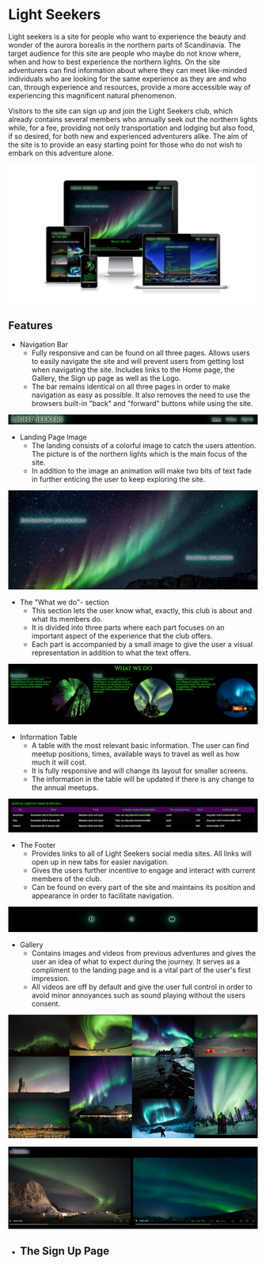 # Light Seekers

Light seekers is a site for people who want to experience the beauty and wonder of the aurora borealis in the northern parts of Scandinavia. The target audience for this site are people who maybe do not know where, when and how to best experience the northern lights. On the site adventurers can find information about where they can meet like-minded individuals who are looking for the same experience as they are and who can, through experience and resources, provide a more accessible way of experiencing this magnificent natural phenomenon.

Visitors to the site can sign up and join the Light Seekers club, which already contains several members who annually seek out the northern lights while, for a fee, providing not only transportation and lodging but also food, if so desired, for both new and experienced adventurers alike. The aim of the site is to provide an easy starting point for those who do not wish to embark on this adventure alone.

![The site running on different devices](assets/images/responsive.png)

## Features

* Navigation Bar
  - Fully responsive and can be found on all three pages. Allows users to easily navigate the site and will prevent users from getting lost when navigating the site. Includes links to the Home page, the Gallery, the Sign up page as well as the Logo.
  - The bar remains identical on all three pages in order to make navigation as easy as possible. It also removes the need to use the browsers built-in "back" and "forward" buttons while using the site.

![The navigation bar](assets/images/navigation.png)

* Landing Page Image
  - The landing consists of a colorful image to catch the users attention. The picture is of the northern lights which is the main focus of the site.
  - In addition to the image an animation will make two bits of text fade in further enticing the user to keep exploring the site.

![The landing page image with the two bits of text that fade in](assets/images/landing-page-image.png)

* The "What we do"- section
  - This section lets the user know what, exactly, this club is about and what its members do. 
  - It is divided into three parts where each part focuses on an important aspect of the experience that the club offers.
  - Each part is accompanied by a small image to give the user a visual representation in addition to what the text offers.

![Section describing what members of this club do](assets/images/what-we-do.png)

* Information Table
  - A table with the most relevant basic information. The user can find meetup positions, times, available ways to travel as well as how much it will cost.
  - It is fully responsive and will change its layout for smaller screens.
  - The information in the table will be updated if there is any change to the annual meetups.

![The information table with the most relevant basic information for new visitors to the site](assets/images/table.png)

* The Footer
  - Provides links to all of Light Seekers social media sites. All links will open up in new tabs for easier navigation.
  - Gives the users further incentive to engage and interact with current members of the club.
  - Can be found on every part of the site and maintains its position and appearance in order to facilitate navigation.

![The footer](assets/images/footer.png)

* Gallery
  - Contains images and videos from previous adventures and gives the user an idea of what to expect during the journey. It serves as a compliment to the landing page and is a vital part of the user's first impression.
  - All videos are off by default and give the user full control in order to avoid minor annoyances such as sound playing without the users consent.

![The gallery full of pictures from previous adventures](assets/images/gallery.png)

![The video section of the gallery](assets/images/gallery-videos.png)

* The Sign Up Page
  - 